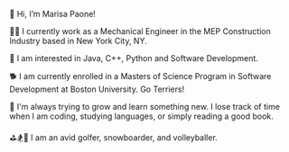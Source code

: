 👋 Hi, I’m Marisa Paone!

👷🏻‍ I currently work as a Mechanical Engineer in the MEP Construction Industry based in New York City, NY.

👀 I am interested in Java, C++, Python and Software Development.

🐕 I am currently enrolled in a Masters of Science Program in Software Development at Boston University. Go Terriers!

🌱 I'm always trying to grow and learn something new. I lose track of time when I am coding, studying languages, or simply reading a good book.

⛳️🏂🏐 I am an avid golfer, snowboarder, and volleyballer.
